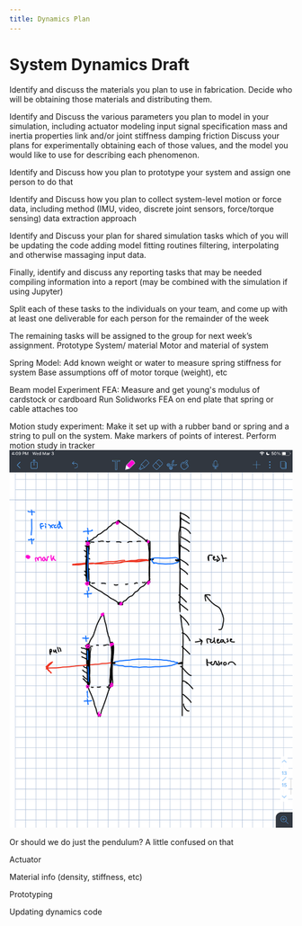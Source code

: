 ```yaml
---
title: Dynamics Plan
---
```


# System Dynamics Draft

Identify and discuss the materials you plan to use in fabrication. Decide who will be obtaining those materials and distributing them.
 
Identify and Discuss the various parameters you plan to model in your simulation, including
actuator modeling
input signal specification
mass and inertia properties
link and/or joint stiffness
damping
friction
Discuss your plans for experimentally obtaining each of those values, and the model you would like to use for describing each phenomenon.

Identify and Discuss how you plan to prototype your system and assign one person to do that
 
 
Identify and Discuss how you plan to collect system-level motion or force data, including
method (IMU, video, discrete joint sensors, force/torque sensing)
data extraction approach

Identify and Discuss your plan for shared simulation tasks
which of you will be updating the code
adding model fitting routines
filtering, interpolating and otherwise massaging input data.

Finally, identify and discuss any reporting tasks that may be needed
compiling information into a report (may be combined with the simulation if using Jupyter)

Split each of these tasks to the individuals on your team, and come up with at least one deliverable for each person for the remainder of the week
 
The remaining tasks will be assigned to the group for next week’s assignment.
Prototype System/ material 
Motor and material of system

Spring Model:
Add known weight or water to measure spring stiffness for system
Base assumptions off of motor torque (weight), etc 

Beam model Experiment
FEA:
Measure and get young's modulus of cardstock or cardboard
Run Solidworks FEA on end plate that spring or cable attaches too

Motion study experiment:
Make it set up with a rubber band or spring and a string to pull on the system. 
Make markers of points of interest.
Perform motion study in tracker
![picture](IMG_0130.PNG)

Or should we do just the pendulum? 
A little confused on that

Actuator

Material info (density, stiffness, etc)

Prototyping 

Updating dynamics code

